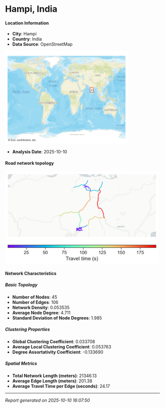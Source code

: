 # Hampi, India

#### Location Information

- **City**: Hampi
- **Country**: India
- **Data Source**: OpenStreetMap
<img src="Hampi_location.png" alt="Hampi Location Map" width="400" />

- **Analysis Date**: 2025-10-10

#### Road network topology

<img src="Hampi_network_map.png" alt="Hampi Road Network Map" width="500"/>

#### Network Characteristics

##### Basic Topology

- **Number of Nodes**: 45
- **Number of Edges**: 106
- **Network Density**: 0.053535
- **Average Node Degree**: 4.711
- **Standard Deviation of Node Degrees**: 1.985

##### Clustering Properties

- **Global Clustering Coefficient**: 0.033708
- **Average Local Clustering Coefficient**: 0.053763
- **Degree Assortativity Coefficient**: -0.133690

##### Spatial Metrics

- **Total Network Length (meters)**: 21346.13
- **Average Edge Length (meters)**: 201.38
- **Average Travel Time per Edge (seconds)**: 24.17

---
*Report generated on 2025-10-10 16:07:50*
